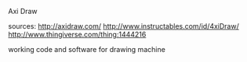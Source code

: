 Axi Draw

sources: 
http://axidraw.com/
http://www.instructables.com/id/4xiDraw/
http://www.thingiverse.com/thing:1444216

working code and software for drawing machine
